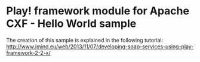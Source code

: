 Play! framework module for Apache CXF - Hello World sample
==========================================================

The creation of this sample is explained in the following tutorial:
http://www.imind.eu/web/2013/11/07/developing-soap-services-using-play-framework-2-2-x/
